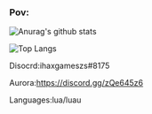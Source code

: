 ### Pov:

![Anurag's github stats](https://github-readme-stats.vercel.app/api?username=ihaxgameszs&theme=tokyonight)

![Top Langs](https://github-readme-stats.vercel.app/api/top-langs/?username=ihaxgameszs&layout=compact&theme=tokyonight)

Disocrd:ihaxgameszs#8175

Aurora:https://discord.gg/zQe645z6

Languages:lua/luau

